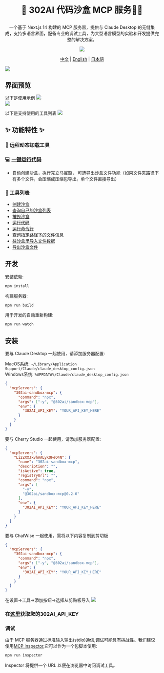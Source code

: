# <p align="center">🤖 302AI 代码沙盒 MCP 服务🚀✨</p>

<p align="center">一个基于 Next.js 14 构建的 MCP 服务器，提供与 Claude Desktop 的无缝集成，支持多语言界面，配备专业的调试工具，为大型语言模型的实验和开发提供完整的解决方案。</p>

<p align="center"><a href="https://302ai.apifox.cn/api-276039652/" target="blank"><img src="https://file.302.ai/gpt/imgs/github/20250102/72a57c4263944b73bf521830878ae39a.png" /></a></p >

<p align="center"><a href="README_zh.md">中文</a> | <a href="README.md">English</a> | <a href="README_ja.md">日本語</a></p>

![](docs/302_Sandbox_MCP_Server.jpg) 

## 界面预览
以下是使用示例
![](docs/302_Sandbox_MCP_Server_screenshot_01.png)     
![](docs/302_Sandbox_MCP_Server_screenshot_02.png)     

以下是支持使用的工具列表
![](docs/302_Sandbox_MCP_Server_screenshot_03.png)

   

## ✨ 功能特性 ✨
### 🔧 远程动态加载工具
### 💻 [一键运行代码](https://302ai.apifox.cn/api-276039652)
- 自动创建沙盒，执行完立马摧毁， 可选导出沙盒文件功能（如果文件夹路径下有多个文件，会压缩成压缩包导出。单个文件直接导出）
### 🚀 工具列表
- [创建沙盒](https://302ai.apifox.cn/api-276079606)
- [查询自己的沙盒列表](https://302ai.apifox.cn/api-276086526)
- [摧毁沙盒](https://302ai.apifox.cn/api-276092957)
- [运行代码](https://302ai.apifox.cn/api-276100061)
- [运行命令行](https://302ai.apifox.cn/api-276106261)
- [查询指定路径下的文件信息](https://302ai.apifox.cn/api-276110558)
- [往沙盒里导入文件数据](https://302ai.apifox.cn/api-276123813)
- [导出沙盒文件](https://302ai.apifox.cn/api-276123525)

## 开发

安装依赖:

```bash
npm install
```

构建服务器:

```bash
npm run build
```

用于开发的自动重新构建:

```bash
npm run watch
```

## 安装

要与 Claude Desktop 一起使用，请添加服务器配置:

MacOS系统: `~/Library/Application Support/Claude/claude_desktop_config.json`    
Windows系统: `%APPDATA%/Claude/claude_desktop_config.json`

```json
{
  "mcpServers": {
    "302ai-sandbox-mcp": {
      "command": "npx",
      "args": ["-y", "@302ai/sandbox-mcp"],
      "env": {
        "302AI_API_KEY": "YOUR_API_KEY_HERE"
      }
    }
  }
}
```

要与 Cherry Studio 一起使用，请添加服务器配置:

```json
{
  "mcpServers": {
    "Li2ZXXJkvhAALyKOFeO4N": {
      "name": "302ai-sandbox-mcp",
      "description": "",
      "isActive": true,
      "registryUrl": "",
      "command": "npx",
      "args": [
        "-y",
        "@302ai/sandbox-mcp@0.2.0"
      ],
      "env": {
        "302AI_API_KEY": "YOUR_API_KEY_HERE"
      }
    }
  }
}
```

要与 ChatWise 一起使用，需将以下内容复制到剪切板
```json
{
  "mcpServers": {
    "302ai-sandbox-mcp": {
      "command": "npx",
      "args": ["-y", "@302ai/sandbox-mcp"],
      "env": {
        "302AI_API_KEY": "YOUR_API_KEY_HERE"
      }
    }
  }
}
```
在设置->工具->添加按钮->选择从剪贴板导入
![](docs/302_Sandbox_MCP_Server_screenshot_04.jpg)

### 在[这里](https://dash.302.ai/apis/list)获取您的302AI_API_KEY

### 调试

由于 MCP 服务器通过标准输入输出(stdio)通信,调试可能具有挑战性。我们建议使用[MCP Inspector](https://github.com/modelcontextprotocol/inspector),它可以作为一个包脚本使用:

```bash
npm run inspector
```

Inspector 将提供一个 URL 以便在浏览器中访问调试工具。
